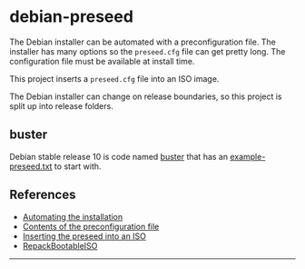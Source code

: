 # debian-preseed

The Debian installer can be automated with a preconfiguration file. The
installer has many options so the `preseed.cfg` file can get pretty long. The
configuration file must be available at install time.

This project inserts a `preseed.cfg` file into an ISO image.

The Debian installer can change on release boundaries, so this project is split
up into release folders.

## buster

Debian stable release 10 is code named [buster](buster/) that has an [example-preseed.txt](buster/example-preseed.txt) to start with.

## References

* [Automating the installation](https://www.debian.org/releases/stable/amd64/apb.en.html)
* [Contents of the preconfiguration file](https://www.debian.org/releases/buster/amd64/apbs04.en.html)
* [Inserting the preseed into an ISO](https://wiki.debian.org/DebianInstaller/Preseed/EditIso)
* [RepackBootableISO](https://wiki.debian.org/RepackBootableISO)

---
